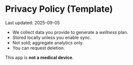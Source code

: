 # Privacy Policy (Template)

Last updated: 2025-09-05

- We collect data you provide to generate a *wellness* plan.
- Stored locally unless you enable sync.
- Not sold; aggregate analytics only.
- You can request deletion.

This app is **not a medical device**.
